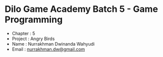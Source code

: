 # Dilo Game Academy Batch 5 - Game Programming
- Chapter : 5
- Project : Angry Birds
- Name    : Nurrakhman Dwinanda Wahyudi
- Email   : nurrakhman.dw@gmail.com
